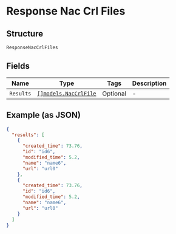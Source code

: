 
# Response Nac Crl Files

## Structure

`ResponseNacCrlFiles`

## Fields

| Name | Type | Tags | Description |
|  --- | --- | --- | --- |
| `Results` | [`[]models.NacCrlFile`](../../doc/models/nac-crl-file.md) | Optional | - |

## Example (as JSON)

```json
{
  "results": [
    {
      "created_time": 73.76,
      "id": "id6",
      "modified_time": 5.2,
      "name": "name6",
      "url": "url0"
    },
    {
      "created_time": 73.76,
      "id": "id6",
      "modified_time": 5.2,
      "name": "name6",
      "url": "url0"
    }
  ]
}
```

